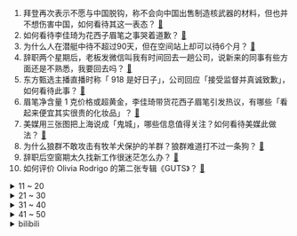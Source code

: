 1. 拜登再次表示不愿与中国脱钩，称不会向中国出售制造核武器的材料，但也并不想伤害中国，如何看待其这一表态？ [:link:](https://www.zhihu.com/question/621481155)
2. 如何看待李佳琦为花西子眉笔之事哭着道歉？ [:link:](https://www.zhihu.com/question/621553216)
3. 为什么人在潜艇中待不超过90天，但在空间站上却可以待6个月？ [:link:](https://www.zhihu.com/question/620380728)
4. 辞职两个星期后，老板发微信叫我有时间回去一趟公司，说新来的同事有些方面还是不熟悉，我要回去吗？ [:link:](https://www.zhihu.com/question/621371721)
5. 东方甄选主播直播时称「 918 是好日子」，公司回应「接受监督并真诚致歉」，如何看待此事？ [:link:](https://www.zhihu.com/question/621478354)
6. 眉笔净含量 1 克价格或超黄金，李佳琦带货花西子眉笔引发热议，有哪些「看起来便宜其实很贵的化妆品」？ [:link:](https://www.zhihu.com/question/621490968)
7. 美媒用三张图把上海说成「鬼城」，哪些信息值得关注？如何看待美媒此做法？ [:link:](https://www.zhihu.com/question/621458145)
8. 为什么狼群不敢攻击有牧羊犬保护的羊群？狼群难道打不过一条狗？ [:link:](https://www.zhihu.com/question/510586563)
9. 辞职后空窗期太久找新工作很迷茫怎么办？ [:link:](https://www.zhihu.com/question/620303050)
10. 如何评价 Olivia Rodrigo 的第二张专辑《GUTS》？ [:link:](https://www.zhihu.com/question/620972497)
<details>
<summary>11 ~ 20</summary>

11. G20 联合声明发布，对此俄罗斯表示满意，乌克兰则痛批，哪些信息值得关注？这一声明释放了哪些信号？ [:link:](https://www.zhihu.com/question/621481473)
12. 学校空调、午休开始收费，为何消费降级和万物降价大趋势下，这些本该免费的东西都开始收费或涨价？ [:link:](https://www.zhihu.com/question/620618493)
13. 华为高管回应「数码博主测试华为 Mate 60 能否在飞机上连卫星」，称「系违规行为」，如何看待此事？ [:link:](https://www.zhihu.com/question/621501214)
14. 你能用一句诗形容现在的自己吗？ [:link:](https://www.zhihu.com/question/617533149)
15. 蔡崇信、吴泳铭今日正式履新阿里巴巴董事长、CEO ，哪些信息值得关注？ [:link:](https://www.zhihu.com/question/621408529)
16. 为什么皇后几乎都不是皇帝心里最爱的那个？ [:link:](https://www.zhihu.com/question/607747906)
17. 乌龟寿命只有几十年，为什么会有千年王八万年龟的说法？ [:link:](https://www.zhihu.com/question/298150795)
18. 重庆主城的房子要不要亏着卖掉？ [:link:](https://www.zhihu.com/question/616048842)
19. 媒体评李佳琦言论「国货难带和尊重消费者是两码事，后者是服务行业从业者的职业素养」，如何看待此事？ [:link:](https://www.zhihu.com/question/621445964)
20. 2023年的iphone15系列有什么值得期待的亮点？ [:link:](https://www.zhihu.com/question/603719986)
</details>
<details>
<summary>21 ~ 30</summary>

21. 拿年薪的多少倍买车合适？ [:link:](https://www.zhihu.com/question/383531441)
22. 有哪些画风令你惊艳的插图绘师？ [:link:](https://www.zhihu.com/question/300674997)
23. 你最喜欢的一个旅游散心的地方是哪个？ [:link:](https://www.zhihu.com/question/616301388)
24. 经常差旅和应酬的商务人士如何减脂健身？ [:link:](https://www.zhihu.com/question/620375876)
25. 作为职场新人，你害怕领导吗？ 是否有过与领导相处的「社死」时刻？ [:link:](https://www.zhihu.com/question/620916341)
26. 能谈谈你在人生至暗时刻的感受吗？ [:link:](https://www.zhihu.com/question/620451567)
27. 德国男篮首度问鼎篮球世界杯，如何评价德国队在本届世界杯的表现？ [:link:](https://www.zhihu.com/question/621409506)
28. 每到换季，敏感泛红等皮肤问题随之而来，应该如何护肤？ [:link:](https://www.zhihu.com/question/617441409)
29. 2025年前，医疗行业从业者将面临哪些严峻问题，又该如何应对？ [:link:](https://www.zhihu.com/question/621276574)
30. 工作中的哪些经历，让你觉得很后怕？ [:link:](https://www.zhihu.com/question/617985499)
</details>
<details>
<summary>31 ~ 40</summary>

31. 假如冷兵器时代有个平均身高两米多的民族，会不会很厉害？ [:link:](https://www.zhihu.com/question/621354190)
32. 如何理解「新人感」这个词？你在工作中还有「新人感」吗？ [:link:](https://www.zhihu.com/question/620631191)
33. 你为什么坚持使用/学rust？ [:link:](https://www.zhihu.com/question/613975865)
34. 有什么适合在逆境中看的书? [:link:](https://www.zhihu.com/question/428795857)
35. 报道称日本核污染水首次排海 11 日将结束，最早将于九月下旬开始第二次排放，首次排海已造成哪些影响？ [:link:](https://www.zhihu.com/question/621455823)
36. 保险资金投资迎新规，投资沪深 300 指数成分股风险因子下调，将如何影响市场？还有哪些信息值得关注？ [:link:](https://www.zhihu.com/question/621397702)
37. 新疆大盘鸡有什么好吃又正宗的做法？ [:link:](https://www.zhihu.com/question/572032653)
38. 工位对打工人来说意味着什么？ [:link:](https://www.zhihu.com/question/621501743)
39. 面试官：“你有什么要问我的吗?”如何回答? [:link:](https://www.zhihu.com/question/593296924)
40. 美国参谋长联席会议主席称「乌克兰攻势可能仅剩 30 天」，如何看待此说法？ [:link:](https://www.zhihu.com/question/621457071)
</details>
<details>
<summary>41 ~ 50</summary>

41. 哈尔滨打响商品房省外推介第一枪，带去了 21 个项目、近 5000 套房源，哪些信息值得关注？ [:link:](https://www.zhihu.com/question/621450579)
42. 291 天两负日本+近 5 场无胜绩，德国队官宣弗里克下课，如何评价他的带队成绩？ [:link:](https://www.zhihu.com/question/621410462)
43. 如何评价倪妮在电视剧《西出玉门》中的扮相和表现？ [:link:](https://www.zhihu.com/question/620935941)
44. 如果只带一个塑料袋穿越到秦朝，可以把塑料袋当作宝物献给皇帝吗？ [:link:](https://www.zhihu.com/question/620189037)
45. 大家觉得天津有什么好吃的? [:link:](https://www.zhihu.com/question/620393959)
46. 中国 8 月社会融资规模增量为 3.12 万亿元，比上年同期多 6316 亿元，这一数据说明了什么？ [:link:](https://www.zhihu.com/question/621472650)
47. 我家闺女读幼儿园，什么该问什么不该问? [:link:](https://www.zhihu.com/question/620527930)
48. 《莲花楼》有哪些二刷才发现的细节？ [:link:](https://www.zhihu.com/question/620677823)
49. 《云之羽》第 11-13 集拍得如何 ？有哪些值得关注的剧情点 ？ [:link:](https://www.zhihu.com/question/621258591)
50. 已入手荣耀Magic V2 折叠屏手机的人，可以分享下感受吗？现在入手值嘛？ [:link:](https://www.zhihu.com/question/621485791)
</details><details>
<summary>bilibili</summary>

</details>